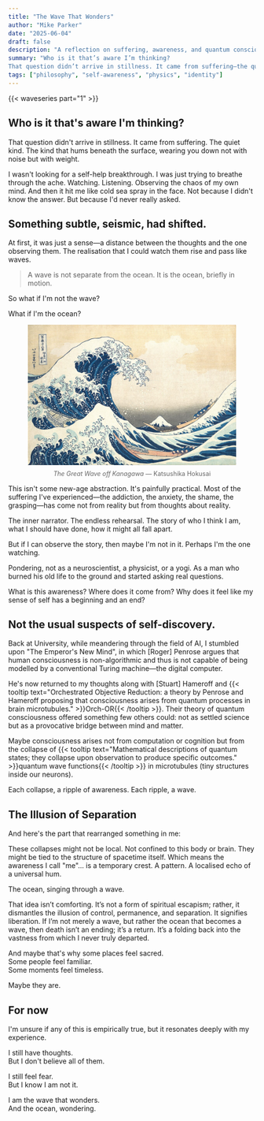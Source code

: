```yaml
---
title: "The Wave That Wonders"
author: "Mike Parker"
date: "2025-06-04"
draft: false
description: "A reflection on suffering, awareness, and quantum consciousness. Unfolding the idea that we are not separate from the waves of thought but part of the vast ocean that creates them."
summary: "Who is it that’s aware I’m thinking?
That question didn’t arrive in stillness. It came from suffering—the quiet kind that hums beneath the surface. I wasn’t searching for a breakthrough, just trying to breathe through the ache. But then something subtle, seismic, shifted."
tags: ["philosophy", "self-awareness", "physics", "identity"]
---
```


{{< waveseries part="1" >}}
## Who is it that's aware I'm thinking?

That question didn't arrive in stillness. It came from suffering. The quiet kind. The kind that hums beneath the surface, wearing you down not with noise but with weight.

I wasn't looking for a self-help breakthrough. I was just trying to breathe through the ache. Watching. Listening. Observing the chaos of my own mind. And then it hit me like cold sea spray in the face. Not because I didn't know the answer. But because I'd never really asked. 

## Something subtle, seismic, had shifted.

At first, it was just a sense—a distance between the thoughts and the one observing them. The realisation that I could watch them rise and pass like waves.

> A wave is not separate from the ocean. It is the ocean, briefly in motion.

So what if I'm not the wave?

What if I'm the ocean?

<figure style="text-align: center;">
  <img src="./1071px-Tsunami_by_hokusai_19th_century.jpg" alt="The Great Wave off Kanagawa — Katsushika Hokusai" style="max-width: 100%; height: auto;" />
  <figcaption style="font-size: 0.9em; color: #666; margin-top: 0.5em;">
    <em>The Great Wave off Kanagawa</em> — Katsushika Hokusai
  </figcaption>
</figure>


This isn't some new-age abstraction. It's painfully practical. Most of the suffering I've experienced—the addiction, the anxiety, the shame, the grasping—has come not from reality but from thoughts about reality.

The inner narrator. The endless rehearsal. The story of who I think I am, what I should have done, how it might all fall apart.

But if I can observe the story, then maybe I'm not in it. Perhaps I'm the one watching.

Pondering, not as a neuroscientist, a physicist, or a yogi.
As a man who burned his old life to the ground and started asking real questions.

What is this awareness? Where does it come from? Why does it feel like my sense of self has a beginning and an end?

## Not the usual suspects of self-discovery. 

Back at University, while meandering through the field of AI, I stumbled upon "The Emperor's New Mind", in which [Roger] Penrose argues that human consciousness is non-algorithmic and thus is not capable of being modelled by a conventional Turing machine—the digital computer.

He's now returned to my thoughts along with [Stuart] Hameroff and {{< tooltip text="Orchestrated Objective Reduction: a theory by Penrose and Hameroff proposing that consciousness arises from quantum processes in brain microtubules." >}}Orch-OR{{< /tooltip >}}. Their theory of quantum consciousness offered something few others could: not as settled science but as a provocative bridge between mind and matter.

Maybe consciousness arises not from computation or cognition but from the collapse of 
{{< tooltip text="Mathematical descriptions of quantum states; they collapse upon observation to produce specific outcomes." >}}quantum wave functions{{< /tooltip >}} in microtubules (tiny structures inside our neurons).

Each collapse, a ripple of awareness. Each ripple, a wave.

## The Illusion of Separation

And here's the part that rearranged something in me:

These collapses might not be local. Not confined to this body or brain. They might be tied to the structure of spacetime itself. Which means the awareness I call "me"... is a temporary crest. A pattern. A localised echo of a universal hum.

The ocean, singing through a wave.

That idea isn’t comforting. It’s not a form of spiritual escapism; rather, it dismantles the illusion of control, permanence, and separation. It signifies liberation. If I’m not merely a wave, but rather the ocean that becomes a wave, then death isn’t an ending; it’s a return. It’s a folding back into the vastness from which I never truly departed.

And maybe that's why some places feel sacred.  
Some people feel familiar.  
Some moments feel timeless.

Maybe they are.

## For now
I'm unsure if any of this is empirically true, but it resonates deeply with my experience.

I still have thoughts.  
But I don't believe all of them.

I still feel fear.  
But I know I am not it.

I am the wave that wonders.  
And the ocean, wondering.
